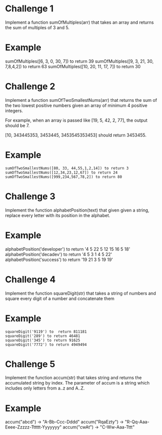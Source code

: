 # Challenge 1
Implement a function sumOfMultiples(arr) that takes an array and returns the sum of multiples of 3 and 5.


# Example
sumOfMultiples([6, 3, 0, 30, 7])  to return 39
sumOfMultiples([9, 3, 21, 30, 7,8,4,2]) to return 63
sumOfMultiples([10, 20, 11, 17, 7])  to return 30

# Challenge 2
Implement a function sumOfTwoSmallestNums(arr) that returns the sum of the two lowest positive numbers given an array of minimum 4 positive integers. 

For example, when an array is passed like [19, 5, 42, 2, 77], the output should be 7.

[10, 343445353, 3453445, 3453545353453] should return 3453455.


# Example
    sumOfTwoSmallestNums([80, 33, 44,55,1,2,14]) to return 3
    sumOfTwoSmallestNums([12,34,23,12,67]) to return 24 
    sumOfTwoSmallestNums([999,234,567,78,2]) to return 80 
 
   
# Challenge 3

Implement the function alphabetPosition(text) that given given a string, replace every letter with its position in the alphabet.
# Example
  alphabetPosition('developer')  to return '4 5 22 5 12 15 16 5 18'
     alphabetPosition('decadev') to return '4 5 3 1 4 5 22'
     alphabetPosition('success') to return '19 21 3 5 19 19'


# Challenge 4

Implement the function squareDigit(str) that takes a string of numbers and square every digit of a number and concatenate them

# Example
    squareDigit('9119') to  return 811181
    squareDigit('289') to return 46481
    squareDigit('345') to return 91625
    squareDigit('7772') to return 4949494
    
# Challenge 5

Implement the function accum(str) that takes string and returns the accumulated string by index.
The parameter of accum is a string which includes only letters from a..z and A..Z.
# Example
   accum("abcd") -> "A-Bb-Ccc-Dddd"
   accum("RqaEzty") -> "R-Qq-Aaa-Eeee-Zzzzz-Tttttt-Yyyyyyy"
accum("cwAt") -> "C-Ww-Aaa-Tttt"





